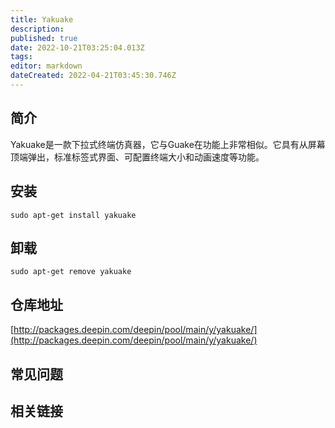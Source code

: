```yaml
---
title: Yakuake
description: 
published: true
date: 2022-10-21T03:25:04.013Z
tags: 
editor: markdown
dateCreated: 2022-04-21T03:45:30.746Z
---
```


## 简介

Yakuake是一款下拉式终端仿真器，它与Guake在功能上非常相似。它具有从屏幕顶端弹出，标准标签式界面、可配置终端大小和动画速度等功能。

## 安装

`sudo apt-get install yakuake`

## 卸载

`sudo apt-get remove yakuake`

## 仓库地址

[http://packages.deepin.com/deepin/pool/main/y/yakuake/](http://packages.deepin.com/deepin/pool/main/y/yakuake/)

## 常见问题

## 相关链接
